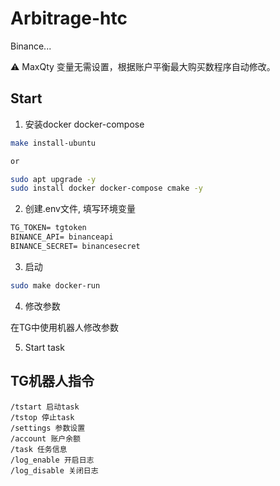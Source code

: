 # Arbitrage-htc

Binance...

⚠️  MaxQty 变量无需设置，根据账户平衡最大购买数程序自动修改。

## Start

1. 安装docker docker-compose

```bash
make install-ubuntu

or

sudo apt upgrade -y
sudo install docker docker-compose cmake -y
```

2. 创建.env文件, 填写环境变量

```txt
TG_TOKEN= tgtoken
BINANCE_API= binanceapi
BINANCE_SECRET= binancesecret
```

3. 启动

```bash
sudo make docker-run
```

4. 修改参数

在TG中使用机器人修改参数

5. Start task

## TG机器人指令

```
/tstart 启动task
/tstop 停止task
/settings 参数设置
/account 账户余额
/task 任务信息
/log_enable 开启日志
/log_disable 关闭日志
```
